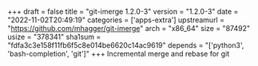 +++
draft = false
title = "git-imerge 1.2.0-3"
version = "1.2.0-3"
date = "2022-11-02T20:49:19"
categories = ['apps-extra']
upstreamurl = "https://github.com/mhagger/git-imerge"
arch = "x86_64"
size = "87492"
usize = "378341"
sha1sum = "fdfa3c3e158f11fb6f5c8e014be6620c14ac9619"
depends = "['python3', 'bash-completion', 'git']"
+++
Incremental merge and rebase for git